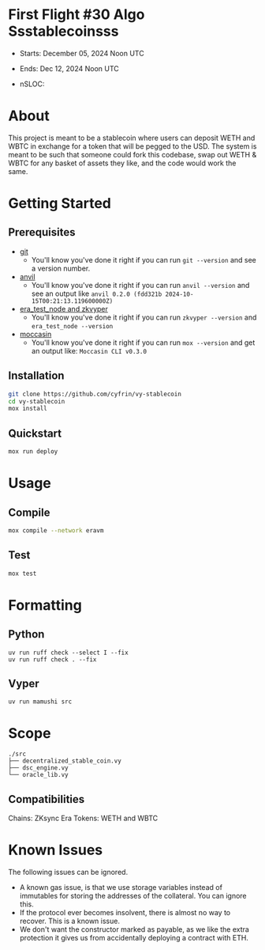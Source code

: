 # First Flight #30 Algo Ssstablecoinsss

- Starts: December 05, 2024 Noon UTC
- Ends: Dec 12, 2024 Noon UTC

- nSLOC:

[//]: # (contest-details-open)

# About

This project is meant to be a stablecoin where users can deposit WETH and WBTC in exchange for a token that will be pegged to the USD. The system is meant to be such that someone could fork this codebase, swap out WETH & WBTC for any basket of assets they like, and the code would work the same.

[//]: # (contest-details-close)

[//]: # (getting-started-open)

# Getting Started

## Prerequisites

- [git](https://git-scm.com/)
  - You'll know you've done it right if you can run `git --version` and see a version number.
- [anvil](https://book.getfoundry.sh/anvil/)
  - You'll know you've done it right if you can run `anvil --version` and see an output like `anvil 0.2.0 (fdd321b 2024-10-15T00:21:13.119600000Z)`
- [era_test_node and zkvyper](https://cyfrin.github.io/moccasin/tutorials/zksync-getting-started.html)
  - You'll know you've done it right if you can run `zkvyper --version` and `era_test_node --version`
- [moccasin](https://github.com/Cyfrin/moccasin)
  - You'll know you've done it right if you can run `mox --version` and get an output like: `Moccasin CLI v0.3.0`

## Installation

```bash
git clone https://github.com/cyfrin/vy-stablecoin
cd vy-stablecoin
mox install
```

## Quickstart

```bash
mox run deploy 
```

# Usage

## Compile

```bash
mox compile --network eravm
```

## Test

```bash
mox test 
```

# Formatting

## Python

```
uv run ruff check --select I --fix
uv run ruff check . --fix
```

## Vyper 

```
uv run mamushi src
```

[//]: # (getting-started-close)

[//]: # (scope-open)

# Scope

```
./src
├── decentralized_stable_coin.vy
├── dsc_engine.vy
└── oracle_lib.vy
```

## Compatibilities

Chains: ZKsync Era
Tokens: WETH and WBTC

[//]: # (scope-close)

[//]: # (known-issues-open)

# Known Issues
The following issues can be ignored.

- A known gas issue, is that we use storage variables instead of immutables for storing the addresses of the collateral. You can ignore this.
- If the protocol ever becomes insolvent, there is almost no way to recover. This is a known issue.
- We don't want the constructor marked as payable, as we like the extra protection it gives us from accidentally deploying a contract with ETH.

[//]: # (known-issues-close)

